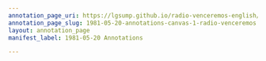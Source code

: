 ```yaml
---
annotation_page_uri: https://lgsump.github.io/radio-venceremos-english/annotations/1981-05-20-annotations-canvas-1-radio-venceremos.json
annotation_page_slug: 1981-05-20-annotations-canvas-1-radio-venceremos
layout: annotation_page
manifest_label: 1981-05-20 Annotations

---
```

